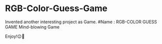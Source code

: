 # RGB-Color-Guess-Game
Invented another interesting project as Game.
#Name : RGB-COLOR GUESS GAME
Mind-blowing Game

Enjoy!😉🤩
